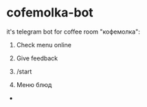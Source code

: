 # cofemolka-bot
it's telegram bot for coffee room "кофемолка":
1. Check menu online
2. Give feedback 


1. /start 
2. Меню блюд
* 